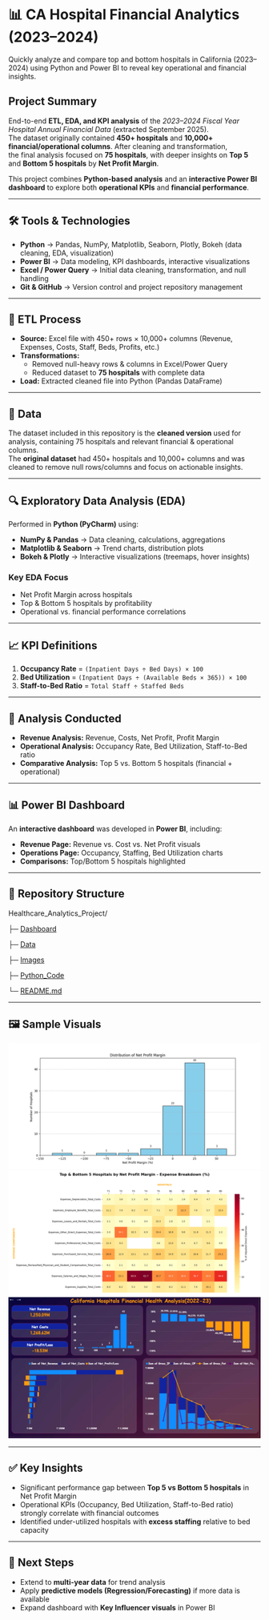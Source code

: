 # 📊 CA Hospital Financial Analytics (2023–2024)

Quickly analyze and compare top and bottom hospitals in California (2023–2024) using Python and Power BI to reveal key operational and financial insights.


## Project Summary  
End-to-end **ETL, EDA, and KPI analysis** of the *2023–2024 Fiscal Year Hospital Annual Financial Data* (extracted September 2025).  
The dataset originally contained **450+ hospitals** and **10,000+ financial/operational columns**. After cleaning and transformation,  
the final analysis focused on **75 hospitals**, with deeper insights on **Top 5** and **Bottom 5 hospitals** by **Net Profit Margin**.  

This project combines **Python-based analysis** and an **interactive Power BI dashboard** to explore both **operational KPIs** and **financial performance**.  

---

## 🛠️ Tools & Technologies
- **Python** → Pandas, NumPy, Matplotlib, Seaborn, Plotly, Bokeh (data cleaning, EDA, visualization)  
- **Power BI** → Data modeling, KPI dashboards, interactive visualizations  
- **Excel / Power Query** → Initial data cleaning, transformation, and null handling  
- **Git & GitHub** → Version control and project repository management

---

## 🔄 ETL Process
- **Source:** Excel file with 450+ rows × 10,000+ columns (Revenue, Expenses, Costs, Staff, Beds, Profits, etc.)  
- **Transformations:**  
  - Removed null-heavy rows & columns in Excel/Power Query  
  - Reduced dataset to **75 hospitals** with complete data  
- **Load:** Extracted cleaned file into Python (Pandas DataFrame)  

---

## 📂 Data
The dataset included in this repository is the **cleaned version** used for analysis, containing 75 hospitals and relevant financial & operational columns.  
The **original dataset** had 450+ hospitals and 10,000+ columns and was cleaned to remove null rows/columns and focus on actionable insights.

---

## 🔍 Exploratory Data Analysis (EDA)
Performed in **Python (PyCharm)** using:  
- **NumPy & Pandas** → Data cleaning, calculations, aggregations  
- **Matplotlib & Seaborn** → Trend charts, distribution plots  
- **Bokeh & Plotly** → Interactive visualizations (treemaps, hover insights)  

### Key EDA Focus  
- Net Profit Margin across hospitals  
- Top & Bottom 5 hospitals by profitability  
- Operational vs. financial performance correlations  

---

## 📈 KPI Definitions
1. **Occupancy Rate** = `(Inpatient Days ÷ Bed Days) × 100`  
2. **Bed Utilization** = `(Inpatient Days ÷ (Available Beds × 365)) × 100`  
3. **Staff-to-Bed Ratio** = `Total Staff ÷ Staffed Beds`  

---

## 🧾 Analysis Conducted
- **Revenue Analysis:** Revenue, Costs, Net Profit, Profit Margin  
- **Operational Analysis:** Occupancy Rate, Bed Utilization, Staff-to-Bed ratio  
- **Comparative Analysis:** Top 5 vs. Bottom 5 hospitals (financial + operational)  

---

## 📊 Power BI Dashboard
An **interactive dashboard** was developed in **Power BI**, including:  
- **Revenue Page:** Revenue vs. Cost vs. Net Profit visuals  
- **Operations Page:** Occupancy, Staffing, Bed Utilization charts  
- **Comparisons:** Top/Bottom 5 hospitals highlighted  

---

## 📂 Repository Structure

Healthcare_Analytics_Project/

├─ [Dashboard](https://github.com/Lpriya2407-Portfolio/CA_Hospital_Financial_Analytics_2023_2024/tree/main/Healthcare_Analytics_Project/Dashboard)

├─ [Data](https://github.com/Lpriya2407-Portfolio/CA_Hospital_Financial_Analytics_2023_2024/tree/main/Healthcare_Analytics_Project/Data)

├─ [Images](https://github.com/Lpriya2407-Portfolio/CA_Hospital_Financial_Analytics_2023_2024/tree/main/Healthcare_Analytics_Project/Images)

├─ [Python_Code](https://github.com/Lpriya2407-Portfolio/CA_Hospital_Financial_Analytics_2023_2024/tree/main/Healthcare_Analytics_Project/Python_Code)

└─ [README.md](https://github.com/Lpriya2407-Portfolio/CA_Hospital_Financial_Analytics_2023_2024/blob/main/README.md)

---

## 🖼️ Sample Visuals

![EDA Plot](https://github.com/Lpriya2407-Portfolio/CA_Hospital_Financial_Analytics_2023_2024/blob/main/Healthcare_Analytics_Project/Images/eda_plots.png)
![Top vs Bottom 5](https://github.com/Lpriya2407-Portfolio/CA_Hospital_Financial_Analytics_2023_2024/blob/main/Healthcare_Analytics_Project/Images/top_bottom_hospitals.png)
![Dashboard Preview](https://github.com/Lpriya2407-Portfolio/CA_Hospital_Financial_Analytics_2023_2024/blob/main/Healthcare_Analytics_Project/Images/dashboard_preview.png)

---

## ✅ Key Insights
- Significant performance gap between **Top 5 vs Bottom 5 hospitals** in Net Profit Margin  
- Operational KPIs (Occupancy, Bed Utilization, Staff-to-Bed ratio) strongly correlate with financial outcomes  
- Identified under-utilized hospitals with **excess staffing** relative to bed capacity  

---

## 📌 Next Steps
- Extend to **multi-year data** for trend analysis  
- Apply **predictive models (Regression/Forecasting)** if more data is available  
- Expand dashboard with **Key Influencer visuals** in Power BI  




